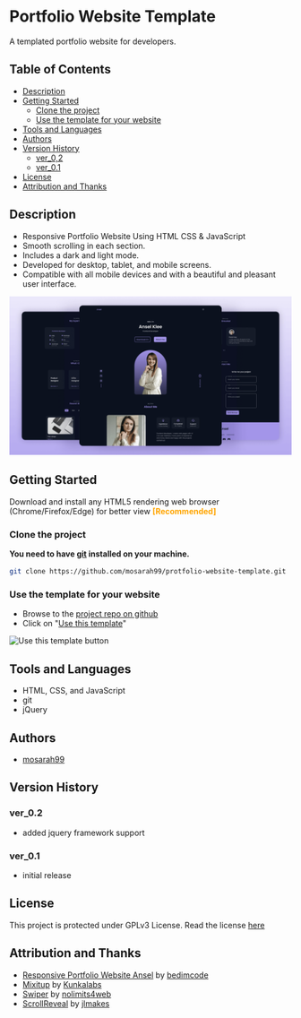 
# Portfolio Website Template 
A templated portfolio website for developers. 

## Table of Contents
- [Description](#description)
- [Getting Started](#getting-started)
    - [Clone the project](#clone-the-project)
    - [Use the template for your website](#use-the-template-for-your-website)
- [Tools and Languages](#tools-and-languages)
- [Authors](#authors)
- [Version History](#version-history)
    - [ver_0,2](#ver02)
    - [ver_0.1](#ver01)
- [License](#license)
- [Attribution and Thanks](#attribution-and-thanks)


## Description
- Responsive Portfolio Website Using HTML CSS & JavaScript
- Smooth scrolling in each section.
- Includes a dark and light mode.
- Developed for desktop, tablet, and mobile screens.
- Compatible with all mobile devices and with a beautiful and pleasant user interface.

![preview img](/preview.png)


## Getting Started
Download and install any HTML5 rendering web browser (Chrome/Firefox/Edge) for better view 
<span style="color:orange;font-weight:bold;">[Recommended]</span>

### Clone the project
<span style="font-weight: bold;">You need to have [git](https://git-scm.com/downloads) installed on your machine.</span>
```bash
git clone https://github.com/mosarah99/protfolio-website-template.git
```

### Use the template for your website
- Browse to the [project repo on github](https://github.com/mosarah99/protfolio-website-template.git)
- Click on "[Use this template](https://github.com/mosarah99/protfolio-website-template/generate)"

![Use this template button](https://i.imgur.com/UpvA7YU.jpeg)

## Tools and Languages
- HTML, CSS, and JavaScript
- git
- jQuery


## Authors
- [mosarah99](https://github.com/mosarah99)

## Version History

### ver_0.2
- added jquery framework support

### ver_0.1
- initial release


## License
This project is protected under GPLv3 License. Read the license [here](/LICENSE)

## Attribution and Thanks
- [Responsive Portfolio Website Ansel](https://github.com/bedimcode/responsive-portfolio-website-Ansel) by [bedimcode](https://github.com/bedimcode)
- [Mixitup](https://www.kunkalabs.com/mixitup/) by [Kunkalabs](https://www.kunkalabs.com/)
- [Swiper](https://github.com/nolimits4web/swiper) by [nolimits4web](https://github.com/nolimits4web)
- [ScrollReveal](https://scrollrevealjs.org/) by [jlmakes](https://github.com/jlmakes)


